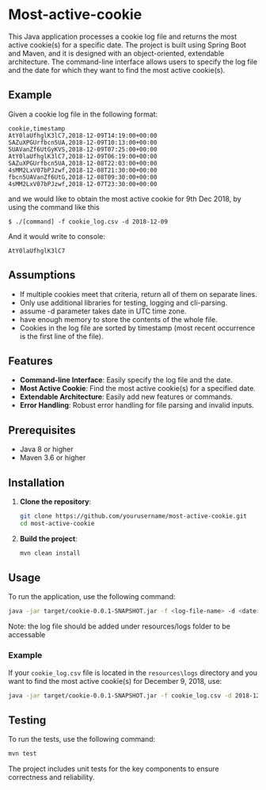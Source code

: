 # Most-active-cookie
This Java application processes a cookie log file and returns the most active cookie(s) for a specific date. The project is built using Spring Boot and Maven, and it is designed with an object-oriented, extendable architecture. 
The command-line interface allows users to specify the log file and the date for which they want to find the most active cookie(s).

## Example
Given a cookie log file in the following format:
~~~
cookie,timestamp
AtY0laUfhglK3lC7,2018-12-09T14:19:00+00:00
SAZuXPGUrfbcn5UA,2018-12-09T10:13:00+00:00
5UAVanZf6UtGyKVS,2018-12-09T07:25:00+00:00
AtY0laUfhglK3lC7,2018-12-09T06:19:00+00:00
SAZuXPGUrfbcn5UA,2018-12-08T22:03:00+00:00
4sMM2LxV07bPJzwf,2018-12-08T21:30:00+00:00
fbcn5UAVanZf6UtG,2018-12-08T09:30:00+00:00
4sMM2LxV07bPJzwf,2018-12-07T23:30:00+00:00
~~~
and we would like  to obtain the most active cookie for 9th Dec 2018, by using the command like this
~~~
$ ./[command] -f cookie_log.csv -d 2018-12-09
~~~

And it would write to console:
~~~
AtY0laUfhglK3lC7
~~~

## Assumptions
- If multiple cookies meet that criteria, return all of them on separate lines.
- Only use additional libraries for testing, logging and cli-parsing.
- assume -d parameter takes date in UTC time zone.
- have enough memory to store the contents of the whole file.
- Cookies in the log file are sorted by timestamp (most recent occurrence is the first line of the file).
  
## Features
- **Command-line Interface**: Easily specify the log file and the date.
- **Most Active Cookie**: Find the most active cookie(s) for a specified date.
- **Extendable Architecture**: Easily add new features or commands.
- **Error Handling**: Robust error handling for file parsing and invalid inputs.
  
## Prerequisites
- Java 8 or higher
- Maven 3.6 or higher

## Installation
1. **Clone the repository**:
    ```bash
    git clone https://github.com/yourusername/most-active-cookie.git
    cd most-active-cookie
    ```

2. **Build the project**:
    ```bash
    mvn clean install
    ```

## Usage
To run the application, use the following command:

```bash
java -jar target/cookie-0.0.1-SNAPSHOT.jar -f <log-file-name> -d <date>
```
Note: the log file should be added under resources/logs folder to be accessable

### Example
If your `cookie_log.csv` file is located in the `resources\logs` directory and you want to find the most active cookie(s) for December 9, 2018, use:

```bash
java -jar target/cookie-0.0.1-SNAPSHOT.jar -f cookie_log.csv -d 2018-12-09
```

## Testing

To run the tests, use the following command:

```bash
mvn test
```

The project includes unit tests for the key components to ensure correctness and reliability.
